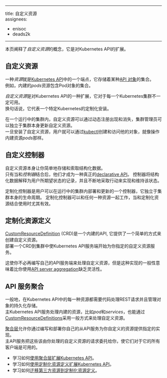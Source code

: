 <!--
---
title: Custom Resources
assignees:
- enisoc
- deads2k
---
-->
---
title: 自定义资源  
assignees:
- enisoc
- deads2k
---

<!--
{% capture overview %}
This page explains the concept of *custom resources*, which are extensions of the Kubernetes API.
{% endcapture %}

{% capture body %}
## Custom resources
-->
本页阐释了*自定义资源*的概念，它是对Kubernetes API的扩展。

## 自定义资源

<!--
A *resource* is an endpoint in the [Kubernetes API](/docs/reference/api-overview/) that stores a
collection of [API objects](/docs/concepts/overview/working-with-objects/kubernetes-objects/) of a
certain kind.
For example, the built-in *pods* resource contains a collection of Pod objects.
-->
一种*资源*就是[Kubernetes API](/docs/reference/api-overview/)中的一个端点，它存储着某种[API 对象](/docs/concepts/overview/working-with-objects/kubernetes-objects/)的集合。    
例如，内建的*pods*资源包含Pod对象的集合。

<!--
A *custom resource* is an extension of the Kubernetes API that is not necessarily available on every
Kubernetes cluster.
In other words, it represents a customization of a particular Kubernetes installation.
-->
*自定义资源*是对Kubernetes API的一种扩展，它对于每一个Kubernetes集群不一定可用。  
换句话说，它代表一个特定Kubernetes的定制化安装。

<!--
Custom resources can appear and disappear in a running cluster through dynamic registration,
and cluster admins can update custom resources independently of the cluster itself.
Once a custom resource is installed, users can create and access its objects with
[kubectl](/docs/user-guide/kubectl-overview/), just as they do for built-in resources like *pods*.
-->
在一个运行中的集群内，自定义资源可以通过动态注册出现和消失，集群管理员可以独立于集群本身更新自定义资源。  
一旦安装了自定义资源，用户就可以通过[kubectl](/docs/user-guide/kubectl-overview/)创建和访问他的对象，就像操作内建资源*pods*那样。

<!--
## Custom controllers

On their own, custom resources simply let you store and retrieve structured data.
It is only when combined with a *controller* that they become a true
[declarative API](/docs/concepts/overview/working-with-objects/kubernetes-objects/#understanding-kubernetes-objects).
The controller interprets the structured data as a record of the user's desired state,
and continually takes action to achieve and maintain that state.
-->
## 自定义控制器

自定义资源本身让你简单地存储和索取结构化数据。  
只有当和*控制器*结合后，他们才成为一种真正的[declarative API](/docs/concepts/overview/working-with-objects/kubernetes-objects/#understanding-kubernetes-objects)。
控制器将结构化数据解释为用户所期望状态的记录，并且不断地采取行动来实现和维持该状态。

<!--
A *custom controller* is a controller that users can deploy and update on a running cluster,
independently of the cluster's own lifecycle.
Custom controllers can work with any kind of resource, but they are especially effective when
combined with custom resources.
The [Operator](https://coreos.com/blog/introducing-operators.html) pattern is one example of such a
combination. It allows developers to encode domain knowledge for specific applications into an
extension of the Kubernetes API.
-->
定制化控制器是用户可以在运行中的集群内部署和更新的一个控制器，它独立于集群本身的生命周期。
定制化控制器可以和任何一种资源一起工作，当和定制化资源结合使用时尤其有效。

<!--
## CustomResourceDefinitions

[CustomResourceDefinition](/docs/tasks/access-kubernetes-api/extend-api-custom-resource-definitions/)
(CRD) is a built-in API that offers a simple way to create custom resources.
Deploying a CRD into the cluster causes the Kubernetes API server to begin serving the specified
custom resource on your behalf.
-->
## 定制化资源定义

[CustomResourceDefinition](/docs/tasks/access-kubernetes-api/extend-api-custom-resource-definitions/)
(CRD)是一个内建的API, 它提供了一个简单的方式来创建自定义资源。  
部署一个CRD到集群中使Kubernetes API服务端开始为你指定的自定义资源服务。

<!--
This frees you from writing your own API server to handle the custom resource,
but the generic nature of the implementation means you have less flexibility than with
[API server aggregation](#api-server-aggregation).

CRD is the successor to the deprecated *ThirdPartyResource* (TPR) API, and is available as of
Kubernetes 1.7.
-->
这使你不必再编写自己的API服务端来处理自定义资源，但是这种实现的一般性意味着比你使用[API server aggregation](#api-server-aggregation)缺乏灵活性。

<!--
## API server aggregation

Usually, each resource in the Kubernetes API requires code that handles REST requests and manages
persistent storage of objects.
The main Kubernetes API server handles built-in resources like *pods* and *services*,
and can also handle custom resources in a generic way through [CustomResourceDefinitions](#customresourcedefinitions).
-->
## API 服务聚合

一般地，在Kubernetes API中的每一种资源都需要代码处理REST请求并且管理对象的持久化存储。  
主Kubernetes API服务处理内建的资源，比如*pod*和*services*，也能通过[CustomResourceDefinitions](#customresourcedefinitions)采用一般方式来处理自定义资源。

<!--
The [aggregation layer](/docs/concepts/api-extension/) allows you to provide specialized
implementations for your custom resources by writing and deploying your own standalone API server.
The main API server delegates requests to you for the custom resources that you handle,
making them available to all of its clients.
-->
[聚合层](/docs/concepts/api-extension/)允许你通过编写和部署你自己的从API服务为你自定义的资源提供指定的实现。  
主API服务把这些该由你处理的自定义资源的请求委托给你，使它们对于它的所有客户端是可用的。

<!--
{% endcapture %}

{% capture whatsnext %}
* Learn how to [Extend the Kubernetes API with the aggregation layer](/docs/concepts/api-extension/apiserver-aggregation/).
* Learn how to [Extend the Kubernetes API with CustomResourceDefinition](/docs/tasks/access-kubernetes-api/extend-api-custom-resource-definitions/).
* Learn how to [Migrate a ThirdPartyResource to CustomResourceDefinition](/docs/tasks/access-kubernetes-api/migrate-third-party-resource/).
{% endcapture %}

{% include templates/concept.md %}
-->
* 学习如何[使用聚合层扩展Kubernetes API](/docs/concepts/api-extension/apiserver-aggregation/)。
* 学习如何[使用定制化资源定义扩展Kubernetes API](/docs/tasks/access-kubernetes-api/extend-api-custom-resource-definitions/)。
* 学习如何[迁移第三方资源到定制化资源定义](/docs/tasks/access-kubernetes-api/migrate-third-party-resource/)。


